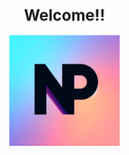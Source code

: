<h1 align="center">Welcome!!</h1>

<div align='center'>
  <img width="200"  src="https://github.com/NEKOPANRP/.github/blob/main/images/NEKOPAN.jpg?raw=true"/>
</div>
